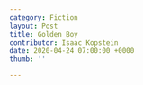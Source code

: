 ```yaml
---
category: Fiction
layout: Post
title: Golden Boy
contributor: Isaac Kopstein
date: 2020-04-24 07:00:00 +0000
thumb: ''

---
```

